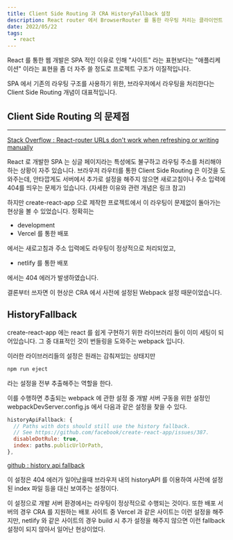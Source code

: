 ```yaml
---
title: Client Side Routing 과 CRA HistoryFallback 설정
description: React router 에서 BrowserRouter 를 통한 라우팅 처리는 클라이언트 사이드 라우팅 특성상 URL 직접입력과 새로고침을 처리하지 못합니다. 하지만 create-react-app 에서는 문제가 없는 것 처럼 보입니다. 이 혼란스러운 현상의 이유에 대해 정리하였습니다.
date: 2022/05/22
tags:
  - react
---
```


React 를 통한 웹 개발은 SPA 적인 이유로 인해 "사이트" 라는 표현보다는 "애플리케이션" 이라는 표현을 좀 더 자주 쓸 정도로 프로젝트 구조가 이질적입니다.

SPA 에서 기존의 라우팅 구조를 사용하기 위한, 브라우저에서 라우팅을 처리한다는 Client Side Routing 개념이 대표적입니다.

## Client Side Routing 의 문제점

---

[Stack Overflow : React-router URLs don't work when refreshing or writing manually](https://stackoverflow.com/questions/27928372/react-router-urls-dont-work-when-refreshing-or-writing-manually)

React 로 개발한 SPA 는 싱글 페이지라는 특성에도 불구하고 라우팅 주소를 처리해야하는 상황이 자주 있습니다. 브라우저 라우터를 통한 Client Side Routing 은 이것을 도와주는데, 안타깝게도 서버에서 추가로 설정을 해주지 않으면 새로고침이나 주소 입력에 404를 띄우는 문제가 있습니다.
(자세한 이유와 관련 개념은 링크 참고)

하지만 create-react-app 으로 제작한 프로젝트에서 이 라우팅이 문제없이 돌아가는 현상을 볼 수 있었습니다. 정확히는

- development
- Vercel 를 통한 배포

에서는 새로고침과 주소 입력에도 라우팅이 정상적으로 처리되었고,

- netlify 를 통한 배포

에서는 404 에러가 발생하였습니다.

결론부터 쓰자면 이 현상은 CRA 에서 사전에 설정된 Webpack 설정 때문이었습니다.

## HistoryFallback

create-react-app 에는 react 를 쉽게 구현하기 위한 라이브러리 들이 이미 세팅이 되어있습니다. 그 중 대표적인 것이 번들링을 도와주는 webpack 입니다.

이러한 라이브러리들의 설정은 원래는 감춰져있는 상태지만

```js
npm run eject
```

라는 설정을 전부 추출해주는 역할을 한다.

이를 수행하면 추출되는 webpack 에 관한 설정 중 개발 서버 구동을 위한 설정인 webpackDevServer.config.js 에서 다음과 같은 설정을 찾을 수 있다.

```js
historyApiFallback: {
  // Paths with dots should still use the history fallback.
  // See https://github.com/facebook/create-react-app/issues/387.
  disableDotRule: true,
  index: paths.publicUrlOrPath,
},
```

[github : history api fallback ](https://github.com/bripkens/connect-history-api-fallback)

이 설정은 404 에러가 일어났을때 브라우저 내의 historyAPI 를 이용하여 사전에 설정된 index 파일 등을 대신 보여주는 설정이다.

이 설정으로 개발 서버 환경에서는 라우팅이 정상적으로 수행되는 것이다.
또한 배포 서버의 경우 CRA 를 지원하는 배포 사이트 중 Vercel 과 같은 사이트는 이런 설정을 해주지만, netlify 와 같은 사이트의 경우 build 시 추가 설정을 해주지 않으면 이런 fallback 설정이 되지 않아서 일어난 현상이었다.
